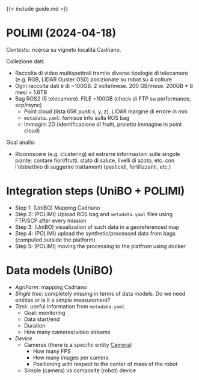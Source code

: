 {{< include guide.md >}}

# POLIMI (2024-04-18)

Contesto: ricerca su vigneto località Cadriano.

Collezione dati:

- Raccolta di video multispettrali tramite diverse tipologie di telecamere (e.g. RGB, LIDAR Ouster OS0) posizionate su robot su 4 colture
- Ogni raccolta dati è di ~100GB​. 2 volte/mese​. 200 GB/mese​. 200GB * 8 mesi = 1.6TB​
- Bag ROS2 (5 telecamere). FILE ~100GB (check di FTP su performance, scp/rsync)​
    - Point cloud (lista 65K punti x, y, z). LIDAR margine di errore in mm​
    - `metadata.yaml`: fornisce info sulla ROS bag
    - Immagini 2D (identificazione di frutti, proietto immagine in point cloud)​
   
Goal analisi

- Riconoscere (e.g. clustering) ed estrarre informazioni sulle singole piante: contare fiori/frutti, stato di salute, livelli di azoto, etc. con l'obbiettivo di suggerire trattamenti (pesticidi, fertilizzanti, etc.)

# Integration steps (UniBO + POLIMI)

- Step 1: (UniBO) Mapping Cadriano
- Step 2: (POLIMI) Upload ROS bag and `metadata.yaml` files using FTP/SCP after every mission
- Step 3: (UniBO) visualization of such data in a georeferenced map
- Step 4: (POLIMI) upload the synthetic/processed data from bags (computed outside the platform)
- Step 5: (POLIMI) moving the processing to the platfrom using docker

# Data models (UniBO)

- *AgriFarm*: mapping Cadriano 
- *Single tree*: completely missing in terms of data models. Do we need entities or is it a simple measurement?
- *Task*: useful information from `metadata.yaml`
    - Goal: monitoring
    - Data start/end
    - Duration
    - How many cameras/video streams
- *Device*
    - Cameras (there is a specific entity [Camera](https://swagger.lab.fiware.org/?url=https://smart-data-models.github.io/dataModel.Device/Camera/swagger.yaml))
        - How many FPS
        - How many images per camera
        - Positioning with respect to the center of mass of the robot
    - Simple (camera) vs composite (robot) device
